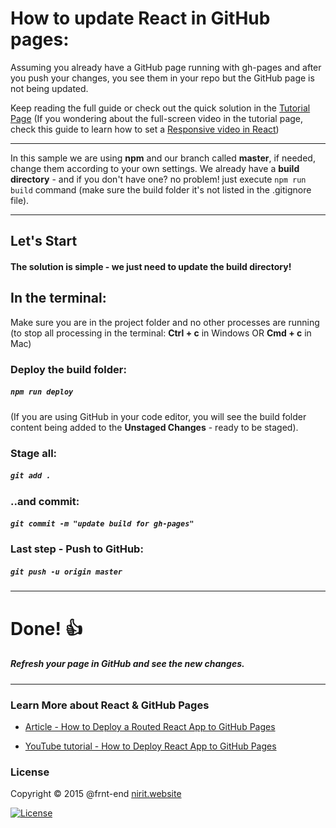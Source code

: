 # How to update React in GitHub pages:

Assuming you already have a GitHub page running with gh-pages and after you push your changes, you see them in your repo but the GitHub page is not being updated.

Keep reading the full guide or check out the quick solution in the [Tutorial Page](https://frnt-end.github.io/Update-React-in-GitHub-Pages/)
(If you wondering about the full-screen video in the tutorial page, check this guide to learn how to set a [Responsive video in React](https://frnt-end.github.io/React-Responsive-Video/))


***
In this sample we are using **npm** and our branch called **master**, if needed, change them according to your own settings.
We already have a **build directory** - and if you don't have one? no problem!
just execute `npm run build` command (make sure the build folder it's not listed in the .gitignore file).
***

## Let's Start

#### The solution is simple - we just need to update the build directory!

## In the terminal:
Make sure you are in the project folder and no other processes are running (to stop all processing in the terminal: **Ctrl + c** in Windows OR **Cmd + c** in Mac)


### Deploy the build folder:
##### `npm run deploy`

(If you are using GitHub in your code editor, you will see the build folder content being added to the **Unstaged Changes** - ready to be staged).

### Stage all:

##### `git add .`

### ..and commit:

##### `git commit -m "update build for gh-pages"`

### Last step - Push to GitHub:
##### `git push -u origin master`



***
# Done! 👍

##### Refresh your page in GitHub and see the new changes.

***


### Learn More about React & GitHub Pages

* [Article - How to Deploy a Routed React App to GitHub Pages](https://www.freecodecamp.org/news/deploy-a-react-app-to-github-pages/)

* [YouTube tutorial - How to Deploy React App to GitHub Pages](https://www.youtube.com/watch?v=F8s4Ng-re0E)


### License

Copyright © 2015 @frnt-end
[nirit.website](https:///nirit.website)



[![License](https://img.shields.io/badge/License-Apache%202.0-blue.svg)](https://opensource.org/licenses/Apache-2.0)
